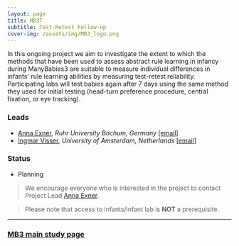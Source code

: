 ```yaml
---
layout: page
title: MB3T
subtitle: Test-Retest Follow-up
cover-img: /assets/img/MB3_logo.png
---
```


In this ongoing project we aim to investigate the extent to which the methods that have been used to assess abstract rule learning in infancy during ManyBabies3 are suitable to measure individual differences in infants' rule learning abilities by measuring test-retest reliability. Participating labs will test babies again after 7 days using the same method they used for initial testing (head-turn preference procedure, central fixation, or eye tracking).


### Leads
* [Anna Exner](https://dev.imp10.ruhr-uni-bochum.de/epsy/personen/exner.html.en), *Ruhr University Bochum, Germany* [[email]](mailto:anna.exner@posteo.de) 
* [Ingmar Visser](https://www.uva.nl/profiel/v/i/i.visser/i.visser.html?cb), *University of Amsterdam, Netherlands* [[email]](mailto:i.visser@uva.nl)

### Status
* Planning


> We encourage everyone who is interested in the project to contact Project Lead [Anna Exner](mailto:anna.exner@posteo.de).

> Please note that access to infants/infant lab is **NOT** a prerequisite.

***
### [MB3 main study page]({{site.baseurl}}/MB3/)